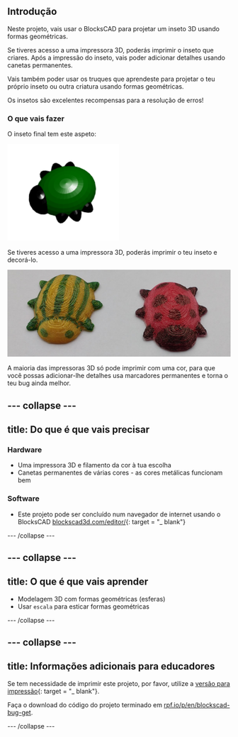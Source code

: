 ## Introdução

Neste projeto, vais usar o BlocksCAD para projetar um inseto 3D usando formas geométricas.

Se tiveres acesso a uma impressora 3D, poderás imprimir o inseto que criares. Após a impressão do inseto, vais poder adicionar detalhes usando canetas permanentes.

Vais também poder usar os truques que aprendeste para projetar o teu próprio inseto ou outra criatura usando formas geométricas.

Os insetos são excelentes recompensas para a resolução de erros!

### O que vais fazer

O inseto final tem este aspeto:

![captura de ecrã](images/bug-complete.png)

Se tiveres acesso a uma impressora 3D, poderás imprimir o teu inseto e decorá-lo.

![Projeto concluído](images/bug-showcase.png)

A maioria das impressoras 3D só pode imprimir com uma cor, para que você possas adicionar-lhe detalhes usa marcadores permanentes e torna o teu bug ainda melhor.

--- collapse ---
---
title: Do que é que vais precisar
---

### Hardware

+ Uma impressora 3D e filamento da cor à tua escolha
+ Canetas permanentes de várias cores - as cores metálicas funcionam bem

### Software

+ Este projeto pode ser concluído num navegador de internet usando o BlocksCAD [blockscad3d.com/editor/](https://www.blockscad3d.com/editor){: target = "_ blank"}

--- /collapse ---

--- collapse ---
---
title: O que é que vais aprender
---

+ Modelagem 3D com formas geométricas (esferas)
+ Usar `escala` para esticar formas geométricas

--- /collapse ---

--- collapse ---
---
title: Informações adicionais para educadores
---

Se tem necessidade de imprimir este projeto, por favor, utilize a [versão para impressão](https://projects.raspberrypi.org/en/projects/blockscad-bug/print){: target = "_ blank"}.

Faça o download do código do projeto terminado em [rpf.io/p/en/blockscad-bug-get](http://rpf.io/p/en/blockscad-bug-get).

--- /collapse ---
